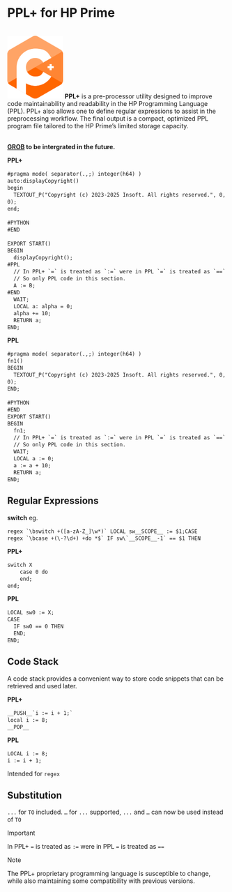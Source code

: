 # PPL+ for HP Prime

<br />
<img src="https://raw.githubusercontent.com/Insoft-UK/PrimeSDK/main/assets/P+_Logo.svg" style="width: 128px" />
<b>PPL+</b> is a pre-processor utility designed to improve code maintainability and readability in the HP Programming Language (PPL). PPL+ also allows one to define regular expressions to assist in the preprocessing workflow. The final output is a compact, optimized PPL program file tailored to the HP Prime’s limited storage capacity.
<br/><br/>

<b><a href="https://github.com/Insoft-UK/PrimeSDK/tree/main/GROB">GROB</a> to be intergrated in the future.</b>

**PPL+**

```
#pragma mode( separator(.,;) integer(h64) )
auto:displayCopyright()
begin
  TEXTOUT_P("Copyright (c) 2023-2025 Insoft. All rights reserved.", 0, 0);
end;

#PYTHON
#END

EXPORT START()
BEGIN
  displayCopyright();
#PPL
  // In PPL+ `=` is treated as `:=` were in PPL `=` is treated as `==`
  // So only PPL code in this section.
  A := B;
#END
  WAIT;
  LOCAL a: alpha = 0;
  alpha += 10;
  RETURN a;
END;
```


**PPL**

```
#pragma mode( separator(.,;) integer(h64) )
fn1()
BEGIN
  TEXTOUT_P("Copyright (c) 2023-2025 Insoft. All rights reserved.", 0, 0);
END;

#PYTHON
#END
EXPORT START()
BEGIN
  fn1;
  // In PPL+ `=` is treated as `:=` were in PPL `=` is treated as `==`
  // So only PPL code in this section.
  WAIT;
  LOCAL a := 0;
  a := a + 10;
  RETURN a;
END;
```

## Regular Expressions

**switch**
eg.
```
regex `\bswitch +([a-zA-Z_]\w*)` LOCAL sw__SCOPE__ := $1;CASE
regex `\bcase +(\-?\d+) +do *$` IF sw\`__SCOPE__-1` == $1 THEN
```

**PPL+**
```
switch X
    case 0 do
    end;
end;
```

**PPL**
```
LOCAL sw0 := X;
CASE
  IF sw0 == 0 THEN
  END;
END;
```

## Code Stack

A code stack provides a convenient way to store code snippets that can be retrieved and used later.

**PPL+**
```
__PUSH__`i := i + 1;`
local i := 8;
__POP__
```
**PPL**
```
LOCAL i := 8;
i := i + 1;
```

Intended for `regex`

## Substitution
`...` for `TO` included.
`…` for `...` supported, `...` and `…` can now be used instead of `TO`

>[!IMPORTANT]
In PPL+ `=` is treated as `:=` were in PPL `=` is treated as `==`

>[!NOTE]
The PPL+ proprietary programming language is susceptible to change, while also maintaining some compatibility with previous versions.
